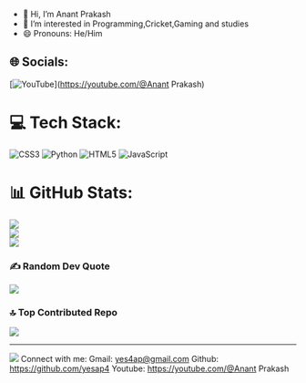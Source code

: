 - 👋 Hi, I’m Anant Prakash
- 👀 I’m interested in Programming,Cricket,Gaming and studies
- 😄 Pronouns: He/Him

## 🌐 Socials:
[![YouTube](https://img.shields.io/badge/YouTube-%23FF0000.svg?logo=YouTube&logoColor=white)](https://youtube.com/@Anant Prakash) 

# 💻 Tech Stack:
![CSS3](https://img.shields.io/badge/css3-%231572B6.svg?style=for-the-badge&logo=css3&logoColor=white) ![Python](https://img.shields.io/badge/python-3670A0?style=for-the-badge&logo=python&logoColor=ffdd54) ![HTML5](https://img.shields.io/badge/html5-%23E34F26.svg?style=for-the-badge&logo=html5&logoColor=white) ![JavaScript](https://img.shields.io/badge/javascript-%23323330.svg?style=for-the-badge&logo=javascript&logoColor=%23F7DF1E)
# 📊 GitHub Stats:
![](https://github-readme-stats.vercel.app/api?username=yesap4&theme=dark&hide_border=false&include_all_commits=true&count_private=true)<br/>
![](https://github-readme-streak-stats.herokuapp.com/?user=yesap4&theme=dark&hide_border=false)<br/>
![](https://github-readme-stats.vercel.app/api/top-langs/?username=yesap4&theme=dark&hide_border=false&include_all_commits=true&count_private=true&layout=compact)

### ✍️ Random Dev Quote
![](https://quotes-github-readme.vercel.app/api?type=horizontal&theme=radical)

### 🔝 Top Contributed Repo
![](https://github-contributor-stats.vercel.app/api?username=yesap4&limit=5&theme=dark&combine_all_yearly_contributions=true)

---
[![](https://visitcount.itsvg.in/api?id=yesap4&icon=0&color=0)](https://visitcount.itsvg.in)
Connect with me:
Gmail: yes4ap@gmail.com
Github: https://github.com/yesap4
Youtube: https://youtube.com/@Anant Prakash
